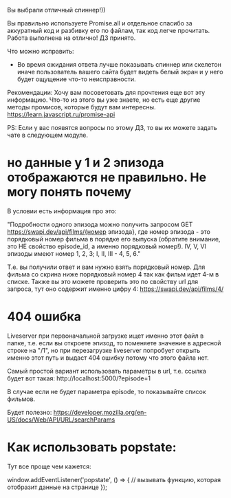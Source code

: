 Вы выбрали отличный спиннер!))

Вы правильно используете Promise.all и отдельное спасибо за аккуратный код и разбивку его по файлам, так код легче прочитать. Работа выполнена на отлично! ДЗ принято.

Что можно исправить:
- Во время ожидания ответа лучше показывать спиннер или скелетон иначе пользователь вашего сайта будет видеть белый экран и у него будет ощущение что-то неисправности.

Рекомендации:
Хочу вам посоветовать для прочтения еще вот эту информацию. Что-то из этого вы уже знаете, но есть еще другие методы промисов, которые будут вам интересны.   
https://learn.javascript.ru/promise-api

PS: Если у вас появятся вопросы по этому ДЗ, то вы их можете задать чате в следующем модуле.


# но данные у 1 и 2 эпизода отображаются не правильно. Не могу понять почему
В условии есть информация про это:

"Подробности одного эпизода можно получить запросом GET https://swapi.dev/api/films/{номер эпизода}, где номер эпизода - это порядковый номер фильма в порядке его выпуска (обратите внимание, это НЕ свойство episode_id, а именно порядковый номер!). IV, V, VI эпизоды имеют номер 1, 2, 3; I, II, III - 4, 5, 6."

Т.е. вы получили ответ и вам нужно взять порядковый номер. Для фильма со скрина ниже порядковый номер 4 так как фильм идет 4-м в списке. Также вы это можете проверить это по свойству url для запроса, тут оно содержит именно цифру 4: https://swapi.dev/api/films/4/

# 404 ошибка
Liveserver при первоначальной загрузке ищет именно этот файл в папке, т.е. если вы откроете эпизод, то поменяете значение в адресной строке на "/1", но при перезагрузке liveserver попробует открыть именно этот путь и выдаст 404 ошибку потому что этого файла нет.

Самый простой вариант использовать параметры в url, т.е. ссылка будет вот такая: http://localhost:5000/?episode=1

В случае если не будет параметра episode, то показывайте список фильмов.

Будет полезно:
https://developer.mozilla.org/en-US/docs/Web/API/URL/searchParams

# Как использовать popstate:

Тут все проще чем кажется:

window.addEventListener('popstate', () => {
    // вызывать функцию, которая отобразит данные на странице
});
